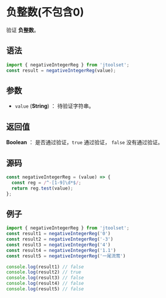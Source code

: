 

# 负整数(不包含0)

验证 **负整数**。

## 语法

```js
import { negativeIntegerReg } from 'jtoolset';
const result = negativeIntegerReg(value);
```

## 参数

- `value` (**String**) ： 待验证字符串。

## 返回值

**Boolean** ： 是否通过验证，`true` 通过验证， `false` 没有通过验证。

## 源码

```js
const negativeIntegerReg = (value) => {
  const reg = /^-[1-9]\d*$/;
  return reg.test(value);
};
```

## 例子

```js
import { negativeIntegerReg } from 'jtoolset';
const result1 = negativeIntegerReg('0')
const result2 = negativeIntegerReg('-3')
const result3 = negativeIntegerReg('4')
const result4 = negativeIntegerReg('1.1')
const result5 = negativeIntegerReg('一尾流莺')

console.log(result1) // false
console.log(result2) // true
console.log(result3) // false
console.log(result4) // false
console.log(result5) // false
```
